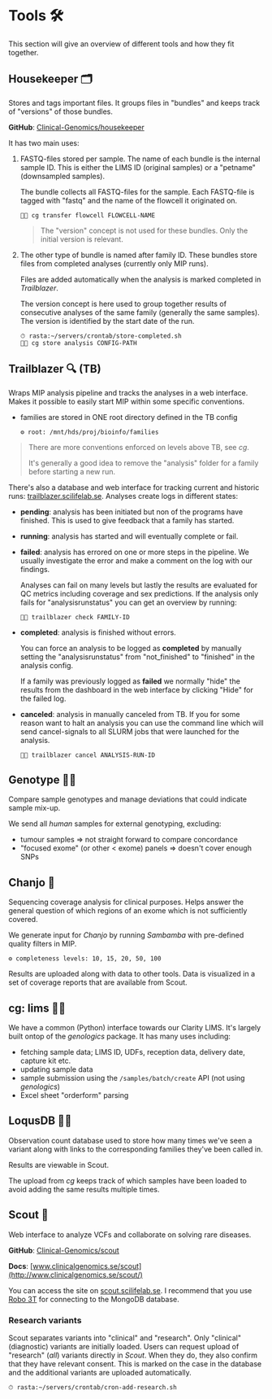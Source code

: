 # Tools 🛠

This section will give an overview of different tools and how they fit together.

## Housekeeper 🗂

Stores and tags important files. It groups files in "bundles" and keeps track of "versions" of those bundles.

**GitHub**: [Clinical-Genomics/housekeeper](https://github.com/Clinical-Genomics/housekeeper)

It has two main uses:

1. FASTQ-files stored per sample. The name of each bundle is the internal sample ID. This is either the LIMS ID (original samples) or a "petname" (downsampled samples).

    The bundle collects all FASTQ-files for the sample. Each FASTQ-file is tagged with "fastq" and the name of the flowcell it originated on.

       👨‍💻 cg transfer flowcell FLOWCELL-NAME

    > The "version" concept is not used for these bundles. Only the initial version is relevant.

1. The other type of bundle is named after family ID. These bundles store files from completed analyses (currently only MIP runs).

    Files are added automatically when the analysis is marked completed in _Trailblazer_.

    The version concept is here used to group together results of consecutive analyses of the same family (generally the same samples). The version is identified by the start date of the run.

       ⏱ rasta:~/servers/crontab/store-completed.sh
       👨‍💻 cg store analysis CONFIG-PATH

## Trailblazer 🔍 (TB)

Wraps MIP analysis pipeline and tracks the analyses in a web interface. Makes it possible to easily start MIP within some specific conventions.

- families are stored in ONE root directory defined in the TB config

      ⚙️ root: /mnt/hds/proj/bioinfo/families

> There are more conventions enforced on levels above TB, see _cg_.
>
> It's generally a good idea to remove the "analysis" folder for a family before starting a new run.

There's also a database and web interface for tracking current and historic runs: [trailblazer.scilifelab.se](https://trailblazer.scilifelab.se/). Analyses create logs in different states:

- **pending**: analysis has been initiated but non of the programs have finished. This is used to give feedback that a family has started.

- **running**: analysis has started and will eventually complete or fail.

- **failed**: analysis has errored on one or more steps in the pipeline. We usually investigate the error and make a comment on the log with our findings.

    Analyses can fail on many levels but lastly the results are evaluated for QC metrics including coverage and sex predictions. If the analysis only fails for "analysisrunstatus" you can get an overview by running:

      👨‍💻 trailblazer check FAMILY-ID

- **completed**: analysis is finished without errors.

    You can force an analysis to be logged as **completed** by manually setting the "analysisrunstatus" from "not_finished" to "finished" in the analysis config.

    If a family was previously logged as **failed** we normally "hide" the results from the dashboard in the web interface by clicking "Hide" for the failed log.

- **canceled**: analysis in manually canceled from TB. If you for some reason want to halt an analysis you can use the command line which will send cancel-signals to all SLURM jobs that were launched for the analysis.

      👨‍💻 trailblazer cancel ANALYSIS-RUN-ID

## Genotype 🕵️‍♀️

Compare sample genotypes and manage deviations that could indicate sample mix-up.

We send all _human_ samples for external genotyping, excluding:

- tumour samples => not straight forward to compare concordance
- "focused exome" (or other < exome) panels => doesn't cover enough SNPs

## Chanjo 🐼

Sequencing coverage analysis for clinical purposes. Helps answer the general question of which regions of an exome which is not sufficiently covered.

We generate input for _Chanjo_ by running _Sambamba_ with pre-defined quality filters in MIP.

    ⚙️ completeness levels: 10, 15, 20, 50, 100

Results are uploaded along with data to other tools. Data is visualized in a set of coverage reports that are available from Scout.

## cg: lims 👩‍🔬

We have a common (Python) interface towards our Clarity LIMS. It's largely built ontop of the _genologics_ package. It has many uses including:

- fetching sample data; LIMS ID, UDFs, reception data, delivery date, capture kit etc.
- updating sample data
- sample submission using the `/samples/batch/create` API (not using _genologics_)
- Excel sheet "orderform" parsing

## LoqusDB 👩‍🏫

Observation count database used to store how many times we've seen a variant along with links to the corresponding families they've been called in.

Results are viewable in Scout.

The upload from _cg_ keeps track of which samples have been loaded to avoid adding the same results multiple times.

## Scout 📍

Web interface to analyze VCFs and collaborate on solving rare diseases.

**GitHub**: [Clinical-Genomics/scout](https://github.com/Clinical-Genomics/scout)

**Docs**: [www.clinicalgenomics.se/scout](http://www.clinicalgenomics.se/scout/)

You can access the site on [scout.scilifelab.se][scout]. I recommend that you use [Robo 3T][robo-3t] for connecting to the MongoDB database.

### Research variants

Scout separates variants into "clinical" and "research". Only "clinical" (diagnostic) variants are initially loaded. Users can request upload of "research" (_all_) variants directly in _Scout_. When they do, they also confirm that they have relevant consent. This is marked on the case in the database and the additional variants are uploaded automatically.

    ⏱ rasta:~/servers/crontab/cron-add-research.sh

[scout]: https://scout.scilifelab.se/
[robo-3t]: https://robomongo.org/
